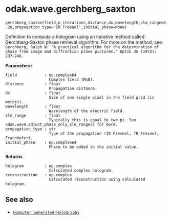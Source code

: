 # odak.wave.gerchberg_saxton

`gerchberg_saxton(field,n_iterations,distance,dx,wavelength,slm_range=6.28,propagation_type='IR Fresnel',initial_phase=None)`

Definition to compute a hologram using an iterative method called Gerchberg-Saxton phase retrieval algorithm. 
For more on the method, see: `Gerchberg, Ralph W. "A practical algorithm for the determination of phase from image and diffraction plane pictures." Optik 35 (1972): 237-246.`
 
**Parameters:**

    field            : np.complex64
                       Complex field (MxN).
    distance         : float
                       Propagation distance.
    dx               : float
                       Size of one single pixel in the field grid (in meters).
    wavelength       : float
                       Wavelength of the electric field.
    slm_range        : float
                       Typically this is equal to two pi. See odak.wave.adjust_phase_only_slm_range() for more.
    propagation_type : str
                       Type of the propagation (IR Fresnel, TR Fresnel, Fraunhofer).
    initial_phase    : np.complex64
                       Phase to be added to the initial value.
                       
**Returns**

    hologram         : np.complex
                       Calculated complex hologram.
    reconstruction   : np.complex
                       Calculated reconstruction using calculated hologram.

## See also

* [`Computer Generated-Holography`](../../cgh.md)
